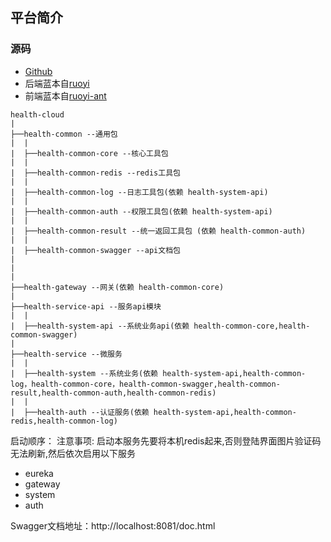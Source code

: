 ## 平台简介

### 源码
- [Github](https://github.com/zhangxqing/health-cloud)
- 后端蓝本自[ruoyi](https://gitee.com/y_project/RuoYi)
- 前端蓝本自[ruoyi-ant](https://gitee.com/zhangmrit/ruoyi-ant)

```
health-cloud
|
├──health-common --通用包
|  |
|  ├──health-common-core --核心工具包
|  |
|  ├──health-common-redis --redis工具包
|  |
|  ├──health-common-log --日志工具包(依赖 health-system-api)
|  |
|  ├──health-common-auth --权限工具包(依赖 health-system-api)
|  | 
|  ├──health-common-result --统一返回工具包 (依赖 health-common-auth)
|  |
|  ├──health-common-swagger --api文档包
|
|
|
├──health-gateway --网关(依赖 health-common-core)
|
├──health-service-api --服务api模块
|  |
|  ├──health-system-api --系统业务api(依赖 health-common-core,health-common-swagger)
|
├──health-service --微服务
|  |
|  ├──health-system --系统业务(依赖 health-system-api,health-common-log，health-common-core，health-common-swagger,health-common-result,health-common-auth,health-common-redis)
|  |
|  ├──health-auth --认证服务(依赖 health-system-api,health-common-redis,health-common-log)

```



启动顺序：
注意事项: 启动本服务先要将本机redis起来,否则登陆界面图片验证码无法刷新,然后依次启用以下服务
- eureka
- gateway
- system
- auth

Swagger文档地址：http://localhost:8081/doc.html
